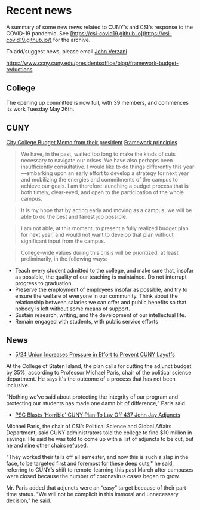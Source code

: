 # Recent news

A summary of some new news related to CUNY's and CSI's response to the COVID-19 pandemic. See [https://csi-covid19.github.io](https://csi-covid19.github.io/) for the archive.

To add/suggest news, please email [John Verzani](mailto:jverzani@gmail.com)

https://www.ccny.cuny.edu/presidentsoffice/blog/framework-budget-reductions

## College

The  opening up committee  is  now  full,  with 39  members, and  commences its work Tuesday May 26th.


##  CUNY

[City  College  Budget  Memo from their president](https://www.ccny.cuny.edu/presidentsoffice/blog/budget-memo-president-boudreau)  [Framework principles](https://www.ccny.cuny.edu/presidentsoffice/blog/framework-budget-reductions)


> We have, in the past, waited too long to make the kinds of cuts necessary to navigate our crises.  We have also perhaps been insufficiently consultative.  I would like to do things differently this year—embarking upon an early effort to develop a strategy for next year and mobilizing the energies and commitments of the campus to achieve our goals. I am therefore launching a budget process that is both timely, clear-eyed, and open to the participation of the whole campus.  

> It is my hope that by acting early and moving as a campus, we will be able to do the best and fairest job possible. 

> I am not able, at this moment, to present a fully realized budget plan for next year, and would not want to develop that plan without significant input from the campus. 

> College-wide values during this crisis will be prioritized, at least preliminarily, in the following ways:

*  Teach every student admitted to the college, and make sure that, insofar as possible, the quality of our teaching is maintained. Do not interrupt progress to graduation.
*  Preserve the employment of employees insofar as possible, and try to ensure the welfare of everyone in our community. Think about the relationship between salaries we can offer and public benefits so that nobody is left without some means of support.
* Sustain research, writing, and the development of our intellectual life.
*  Remain engaged with students, with public service efforts



## News

* [5/24 Union Increases Pressure in Effort to Prevent CUNY Layoffs](https://www.ny1.com/nyc/all-boroughs/news/2020/05/23/union-increases-pressure-to-prevent-cuny-layoffs)

At the College of Staten Island, the plan calls for cutting the adjunct budget by 35%, according to Professor Michael Paris, chair of the political science department. He says it's the outcome of a process that has not been inclusive.

“Nothing we’ve said about protecting the integrity of our program and protecting our students has made one damn bit of difference,” Paris said. 


*  [PSC Blasts 'Horrible' CUNY Plan To Lay Off 437 John Jay Adjuncts](https://thechiefleader.com/news/news_of_the_week/psc-blasts-horrible-cuny-plan-to-lay-off-437-john-jay-adjuncts/article_8c10caa6-9c46-11ea-a0f6-ebc7157b7d80.html)

Michael Paris, the chair of CSI’s Political Science and Global Affairs Department, said CUNY administrators told the college to find \$10 million in savings. He said he was told to come up with a list of adjuncts to be cut, but he and nine other chairs refused.

“They worked their tails off all semester, and now this is such a slap in the face, to be targeted first and foremost for these deep cuts," he said, referring to CUNY’s shift to remote-learning this past March after campuses were closed because the number of coronavirus cases began to grow.

Mr. Paris added that adjuncts were an “easy” target because of their part-time status. "We will not be complicit in this immoral and unnecessary decision," he said.
